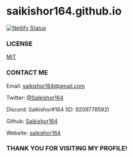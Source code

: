  # saikishor164.github.io

[![Netlify Status](https://api.netlify.com/api/v1/badges/e706bf5b-b992-43bc-b099-8f4c4cbae341/deploy-status)](https://app.netlify.com/sites/saikishor/deploys)


### LICENSE
[MIT](
    https://github.com/Saikishor164/saikishor164/blob/main/LICENSE
)

### CONTACT ME
Email: [saikishor164@gmail.com](mailto:saikishor164@gmail.com)

Twitter: [@Saikishor164](https://twitter.com/saikishor164)

Discord: Saikishor#164  (ID:  9209778592)

Github: [Saikishor164](http://github.com/Saikishor164)

Website: [saikishor164](https://saikishor.netlify.app)

### THANK YOU FOR VISITING MY PROFILE!</h3>